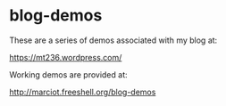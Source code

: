 blog-demos
==========

These are a series of demos associated with my blog at:

https://mt236.wordpress.com/

Working demos are provided at:

http://marciot.freeshell.org/blog-demos